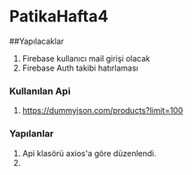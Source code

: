 # PatikaHafta4
##Yapılacaklar
1. Firebase kullanıcı mail girişi olacak
2. Firebase Auth takibi hatırlaması

### Kullanılan Api
1. https://dummyjson.com/products?limit=100 

### Yapılanlar
1. Api klasörü axios'a göre düzenlendi.
2. 
